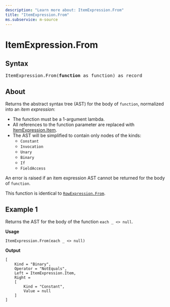 ```yaml
---
description: "Learn more about: ItemExpression.From"
title: "ItemExpression.From"
ms.subservice: m-source
---
```

# ItemExpression.From

## Syntax

<pre>
ItemExpression.From(<b>function</b> as function) as record
</pre>

## About

Returns the abstract syntax tree (AST) for the body of `function`, normalized into an *item expression*:

* The function must be a 1-argument lambda.
* All references to the function parameter are replaced with [ItemExpression.Item](itemexpression-item.md).
* The AST will be simplified to contain only nodes of the kinds:
  * `Constant`
  * `Invocation`
  * `Unary`
  * `Binary`
  * `If`
  * `FieldAccess`

An error is raised if an item expression AST cannot be returned for the body of `function`.

This function is identical to [`RowExpression.From`](rowexpression-from.md).

## Example 1

Returns the AST for the body of the function `each _ <> null`.

**Usage**

```powerquery-m
ItemExpression.From(each _ <> null)
```

**Output**

```powerquery-m
[
    Kind = "Binary",
    Operator = "NotEquals",
    Left = ItemExpression.Item,
    Right =
    [
        Kind = "Constant",
        Value = null
    ]
]
```
